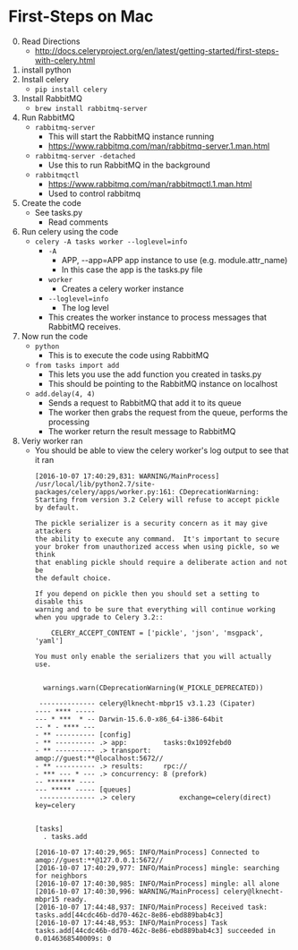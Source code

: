 # First-Steps on Mac

0. Read Directions
    - http://docs.celeryproject.org/en/latest/getting-started/first-steps-with-celery.html
1. install python
2. Install celery 
    - `pip install celery`
3. Install RabbitMQ
    - `brew install rabbitmq-server`
4. Run RabbitMQ
    - `rabbitmq-server`
        - This will start the RabbitMQ instance running
        - https://www.rabbitmq.com/man/rabbitmq-server.1.man.html
    - `rabbitmq-server -detached`
        - Use this to run RabbitMQ in the background
    - `rabbitmqctl`
        - https://www.rabbitmq.com/man/rabbitmqctl.1.man.html
        - Used to control rabbitmq
5. Create the code
    - See tasks.py
        - Read comments
6. Run celery using the code
    - `celery -A tasks worker --loglevel=info`
        - `-A`
            - APP, --app=APP     app instance to use (e.g. module.attr_name)
            - In this case the app is the tasks.py file
        - `worker`
            - Creates a celery worker instance
        - `--loglevel=info`
            - The log level
        - This creates the worker instance to process messages that RabbitMQ receives.
7. Now run the code
    - `python`
        - This is to execute the code using RabbitMQ
    - `from tasks import add`
        - This lets you use the add function you created in tasks.py
        - This should be pointing to the RabbitMQ instance on localhost
    - `add.delay(4, 4)`
        - Sends a request to RabbitMQ that add it to its queue
        - The worker then grabs the request from the queue, performs the processing
        - The worker return the result message to RabbitMQ
8. Veriy worker ran
    - You should be able to view the celery worker's log output to see that it ran
        ```
        [2016-10-07 17:40:29,831: WARNING/MainProcess] /usr/local/lib/python2.7/site-packages/celery/apps/worker.py:161: CDeprecationWarning: 
        Starting from version 3.2 Celery will refuse to accept pickle by default.

        The pickle serializer is a security concern as it may give attackers
        the ability to execute any command.  It's important to secure
        your broker from unauthorized access when using pickle, so we think
        that enabling pickle should require a deliberate action and not be
        the default choice.

        If you depend on pickle then you should set a setting to disable this
        warning and to be sure that everything will continue working
        when you upgrade to Celery 3.2::

            CELERY_ACCEPT_CONTENT = ['pickle', 'json', 'msgpack', 'yaml']

        You must only enable the serializers that you will actually use.


          warnings.warn(CDeprecationWarning(W_PICKLE_DEPRECATED))
         
         -------------- celery@lknecht-mbpr15 v3.1.23 (Cipater)
        ---- **** ----- 
        --- * ***  * -- Darwin-15.6.0-x86_64-i386-64bit
        -- * - **** --- 
        - ** ---------- [config]
        - ** ---------- .> app:         tasks:0x1092febd0
        - ** ---------- .> transport:   amqp://guest:**@localhost:5672//
        - ** ---------- .> results:     rpc://
        - *** --- * --- .> concurrency: 8 (prefork)
        -- ******* ---- 
        --- ***** ----- [queues]
         -------------- .> celery           exchange=celery(direct) key=celery
                        

        [tasks]
          . tasks.add

        [2016-10-07 17:40:29,965: INFO/MainProcess] Connected to amqp://guest:**@127.0.0.1:5672//
        [2016-10-07 17:40:29,977: INFO/MainProcess] mingle: searching for neighbors
        [2016-10-07 17:40:30,985: INFO/MainProcess] mingle: all alone
        [2016-10-07 17:40:30,996: WARNING/MainProcess] celery@lknecht-mbpr15 ready.
        [2016-10-07 17:44:48,937: INFO/MainProcess] Received task: tasks.add[44cdc46b-dd70-462c-8e86-ebd889bab4c3]
        [2016-10-07 17:44:48,953: INFO/MainProcess] Task tasks.add[44cdc46b-dd70-462c-8e86-ebd889bab4c3] succeeded in 0.0146368540009s: 0
        ```


